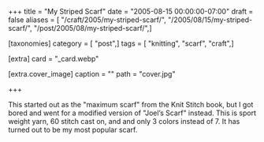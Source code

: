 +++
title = "My Striped Scarf"
date = "2005-08-15 00:00:00-07:00"
draft = false
aliases = [ "/craft/2005/my-striped-scarf/", "/2005/08/15/my-striped-scarf/", "/post/2005/08/my-striped-scarf/",]

[taxonomies]
category = [ "post",]
tags = [ "knitting", "scarf", "craft",]

[extra]
card = "_card.webp"

[extra.cover_image]
caption = ""
path = "cover.jpg"

+++

This started out as the "maximum scarf" from the Knit Stitch book, but I got
bored and went for a modified version of "Joel’s Scarf" instead. This is sport
weight yarn, 60 stitch cast on, and and only 3 colors instead of 7. It has
turned out to be my most popular scarf.